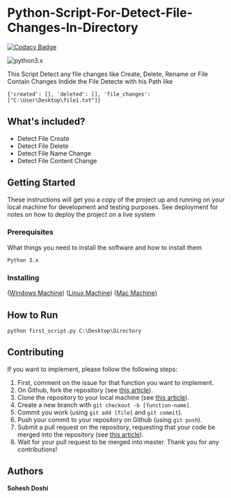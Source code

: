 # Python-Script-For-Detect-File-Changes-In-Directory

[![Codacy Badge](https://api.codacy.com/project/badge/Grade/5cf3016fdc6344d6b3d54d35377a3cf0)](https://app.codacy.com/app/doshisohesh/Python-Script-For-Detect-File-Changes-In-Directory?utm_source=github.com&utm_medium=referral&utm_content=soheshdoshi/Python-Script-For-Detect-File-Changes-In-Directory&utm_campaign=badger)

![python3.x](https://img.shields.io/badge/python-3.x-brightgreen.svg)

This Script Detect any file changes like Create, Delete, Rename or File Contain Changes Indide the File Detecte with his Path like

```
{'created': [], 'deleted': [], 'file_changes': ["C:\User\Desktop\file1.txt"]}
```

## What's included?

* Detect File Create
* Detect File Delete
* Detect File Name Change
* Detect File Content Change


## Getting Started

These instructions will get you a copy of the project up and running on your local machine for development and testing purposes. See deployment for notes on how to deploy the project on a live system
### Prerequisites

What things you need to install the software and how to install them

```
Python 3.x
```
### Installing

([Windows Machine](https://www.youtube.com/watch?v=dX2-V2BocqQ))
([Linux Machine](http://docs.python-guide.org/en/latest/starting/install3/linux/))
([Mac Machine](http://programwithus.com/learn-to-code/install-python3-mac/))

## How to Run 

```
python first_script.py C:\Desktop\Directory

```
## Contributing
If you want to implement, please follow the following steps:
1. First, comment on the issue for that function you want to implement.
2. On Github, fork the repository (see [this article](https://help.github.com/articles/fork-a-repo/)).
3. Clone the repository to your local machine (see [this article](https://help.github.com/articles/cloning-a-repository/)).
4. Create a new branch with `git checkout -b [function-name]`.
5. Commit you work (using `git add [file]` and `git commit`).
6. Push your commit to your repository on Github (using `git push`).
7. Submit a pull request on the repository, requesting that your code be merged into the repository (see [this article](https://help.github.com/articles/creating-a-pull-request/)).
8. Wait for your pull request to be merged into master.
Thank you for any contributions!

## Authors

**Sohesh Doshi** 
